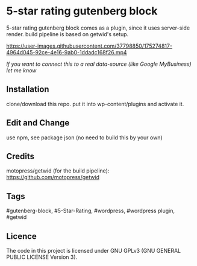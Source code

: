# 5-star rating gutenberg block 

5-star rating gutenberg block comes as a plugin, since it uses server-side render.
build pipeline is based on getwid's setup.



https://user-images.githubusercontent.com/37798850/175274817-4964d045-92ce-4e16-9ab0-1ddadc168f26.mp4


*If you want to connect this to a real data-source (like Google MyBusiness) let me know*


## Installation
clone/download this repo. put it into wp-content/plugins and activate it.

## Edit and Change
use npm, see package json (no need to build this by your own)

## Credits
motopress/getwid (for the build pipeline): https://github.com/motopress/getwid


## Tags
#gutenberg-block, #5-Star-Rating, 
#wordpress, #wordpress plugin, #getwid  

## Licence
The code in this project is licensed under GNU GPLv3 (GNU GENERAL PUBLIC LICENSE Version 3).


